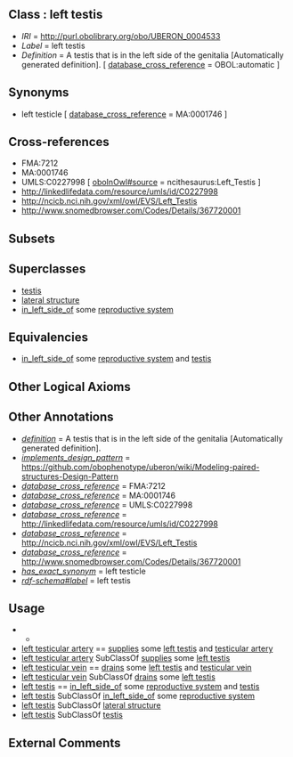 
## Class : left testis

 * *IRI* = http://purl.obolibrary.org/obo/UBERON_0004533
 * *Label* = left testis
 * *Definition* = A testis that is in the left side of the genitalia [Automatically generated definition]. [ [database_cross_reference](../../ef/oboInOwl#hasDbXref.md) = OBOL:automatic ]

## Synonyms

 * left testicle [ [database_cross_reference](../../ef/oboInOwl#hasDbXref.md) = MA:0001746 ]

## Cross-references

 * FMA:7212
 * MA:0001746
 * UMLS:C0227998 [ [oboInOwl#source](../../ce/oboInOwl#source.md) = ncithesaurus:Left_Testis ]
 * http://linkedlifedata.com/resource/umls/id/C0227998
 * http://ncicb.nci.nih.gov/xml/owl/EVS/Left_Testis
 * http://www.snomedbrowser.com/Codes/Details/367720001

## Subsets


## Superclasses

 * [testis](../../UBERON/73/UBERON_0000473.md)
 * [lateral structure](../../UBERON/12/UBERON_0015212.md)
 * [in_left_side_of](../../BSPO/20/BSPO_0000120.md) some [reproductive system](../../UBERON/90/UBERON_0000990.md)

## Equivalencies

 * [in_left_side_of](../../BSPO/20/BSPO_0000120.md) some [reproductive system](../../UBERON/90/UBERON_0000990.md) and [testis](../../UBERON/73/UBERON_0000473.md)

## Other Logical Axioms


## Other Annotations

 * *[definition](../../IAO/15/IAO_0000115.md)* = A testis that is in the left side of the genitalia [Automatically generated definition].
 * *[implements_design_pattern](../../UBPROP/06/UBPROP_0000006.md)* = https://github.com/obophenotype/uberon/wiki/Modeling-paired-structures-Design-Pattern
 * *[database_cross_reference](../../ef/oboInOwl#hasDbXref.md)* = FMA:7212
 * *[database_cross_reference](../../ef/oboInOwl#hasDbXref.md)* = MA:0001746
 * *[database_cross_reference](../../ef/oboInOwl#hasDbXref.md)* = UMLS:C0227998
 * *[database_cross_reference](../../ef/oboInOwl#hasDbXref.md)* = http://linkedlifedata.com/resource/umls/id/C0227998
 * *[database_cross_reference](../../ef/oboInOwl#hasDbXref.md)* = http://ncicb.nci.nih.gov/xml/owl/EVS/Left_Testis
 * *[database_cross_reference](../../ef/oboInOwl#hasDbXref.md)* = http://www.snomedbrowser.com/Codes/Details/367720001
 * *[has_exact_synonym](../../ym/oboInOwl#hasExactSynonym.md)* = left testicle
 * *[rdf-schema#label](../../el/rdf-schema#label.md)* = left testis

## Usage

 * -
 * [left testicular artery](../../UBERON/89/UBERON_0001189.md) == [supplies](../../RO/78/RO_0002178.md) some [left testis](../../UBERON/33/UBERON_0004533.md) and [testicular artery](../../UBERON/87/UBERON_0001187.md)
 * [left testicular artery](../../UBERON/89/UBERON_0001189.md) SubClassOf [supplies](../../RO/78/RO_0002178.md) some [left testis](../../UBERON/33/UBERON_0004533.md)
 * [left testicular vein](../../UBERON/43/UBERON_0000443.md) == [drains](../../RO/79/RO_0002179.md) some [left testis](../../UBERON/33/UBERON_0004533.md) and [testicular vein](../../UBERON/44/UBERON_0001144.md)
 * [left testicular vein](../../UBERON/43/UBERON_0000443.md) SubClassOf [drains](../../RO/79/RO_0002179.md) some [left testis](../../UBERON/33/UBERON_0004533.md)
 * [left testis](../../UBERON/33/UBERON_0004533.md) == [in_left_side_of](../../BSPO/20/BSPO_0000120.md) some [reproductive system](../../UBERON/90/UBERON_0000990.md) and [testis](../../UBERON/73/UBERON_0000473.md)
 * [left testis](../../UBERON/33/UBERON_0004533.md) SubClassOf [in_left_side_of](../../BSPO/20/BSPO_0000120.md) some [reproductive system](../../UBERON/90/UBERON_0000990.md)
 * [left testis](../../UBERON/33/UBERON_0004533.md) SubClassOf [lateral structure](../../UBERON/12/UBERON_0015212.md)
 * [left testis](../../UBERON/33/UBERON_0004533.md) SubClassOf [testis](../../UBERON/73/UBERON_0000473.md)

## External Comments

